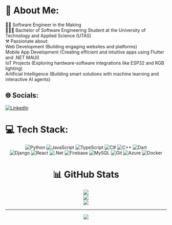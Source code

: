 # 💫 About Me:
👨‍💻 Software Engineer in the Making<br>🧑🏼‍🎓 Bachelor of Software Engineering Student at the University of Technology and Applied Science (UTAS)<br>⚒️ Passionate about:<br>Web Development (Building engaging websites and platforms)<br>Mobile App Development (Creating efficient and intuitive apps using Flutter and .NET MAUI)<br>IoT Projects (Exploring hardware-software integrations like ESP32 and RGB lighting)<br>Artificial Intelligence (Building smart solutions with machine learning and interactive AI agents)


## 🌐 Socials:
[![LinkedIn](https://img.shields.io/badge/LinkedIn-%230077B5.svg?logo=linkedin&logoColor=white)](https://linkedin.com/in/https://www.linkedin.com/in/fahad-almaani-870815210/) 

# 💻 Tech Stack:
<div align="center">
  
![Python](https://img.shields.io/badge/python-3670A0?style=for-the-badge&logo=python&logoColor=ffdd54) 
![JavaScript](https://img.shields.io/badge/javascript-%23323330.svg?style=for-the-badge&logo=javascript&logoColor=%23F7DF1E) 
![TypeScript](https://img.shields.io/badge/typescript-%23007ACC.svg?style=for-the-badge&logo=typescript&logoColor=white)
![C#](https://img.shields.io/badge/c%23-%23239120.svg?style=for-the-badge&logo=csharp&logoColor=white) 
![C++](https://img.shields.io/badge/c++-%2300599C.svg?style=for-the-badge&logo=c%2B%2B&logoColor=white)
![Dart](https://img.shields.io/badge/dart-%230175C2.svg?style=for-the-badge&logo=dart&logoColor=white) 
<br/>
![Django](https://img.shields.io/badge/django-%23092E20.svg?style=for-the-badge&logo=django&logoColor=white)
![React](https://img.shields.io/badge/react-%2320232a.svg?style=for-the-badge&logo=react&logoColor=%2361DAFB) 
![.Net](https://img.shields.io/badge/.NET-5C2D91?style=for-the-badge&logo=.net&logoColor=white)
![Firebase](https://img.shields.io/badge/firebase-%23039BE5.svg?style=for-the-badge&logo=firebase) 
![MySQL](https://img.shields.io/badge/mysql-4479A1.svg?style=for-the-badge&logo=mysql&logoColor=white) 
![Git](https://img.shields.io/badge/git-%23F05033.svg?style=for-the-badge&logo=git&logoColor=white) 
![Azure](https://img.shields.io/badge/azure-%230072C6.svg?style=for-the-badge&logo=microsoftazure&logoColor=white) 
![Docker](https://img.shields.io/badge/docker-%230db7ed.svg?style=for-the-badge&logo=docker&logoColor=white) 
</div>

<div align="center">
  
# 📊 GitHub Stats
![](https://github-readme-stats.vercel.app/api?username=Fahad-Almaani&theme=dark&hide_border=false&include_all_commits=false&count_private=false)<br/>
![](https://github-readme-streak-stats.herokuapp.com/?user=Fahad-Almaani&theme=dark&hide_border=false)<br/>
![](https://github-readme-stats.vercel.app/api/top-langs/?username=Fahad-Almaani&theme=dark&hide_border=false&include_all_commits=false&count_private=false&layout=compact)

---
[![](https://visitcount.itsvg.in/api?id=Fahad-Almaani&icon=0&color=0)](https://visitcount.itsvg.in)
</div>


